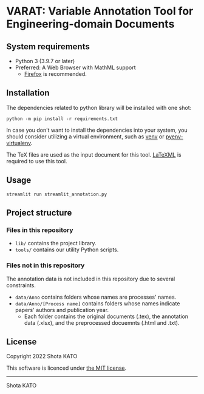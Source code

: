 # VARAT: Variable Annotation Tool for Engineering-domain Documents

## System requirements

* Python 3 (3.9.7 or later)
* Preferred: A Web Browser with MathML support
  * [Firefox](https://www.mozilla.org/firefox/) is recommended.

## Installation

The dependencies related to python library will be installed with one shot:

```shell
python -m pip install -r requirements.txt
```

In case you don't want to install the dependencies into your system, you should consider utilizing a virtual environment,
such as [venv](https://docs.python.org/3/library/venv.html) or [pyenv-virtualenv](https://github.com/pyenv/pyenv-virtualenv).

The TeX files are used as the input document for this tool.
[LaTeXML](https://dlmf.nist.gov/LaTeXML/) is required to use this tool.


## Usage
```shell
streamlit run streamlit_annotation.py
```


## Project structure

### Files in this repository

* `lib/` contains the project library.
* `tools/` contains our utility Python scripts.

### Files not in this repository

The annotation data is not included in this repository due to several constraints.

* `data/Anno` contains folders whose names are processes' names.
* `data/Anno/[Process name]` contains folders whose names indicate papers' authors and publication year.
  * Each folder contains the original documents (.tex), the annotation data (.xlsx), and the preprocessed docuemnts (.html and .txt).


## License

Copyright 2022 Shota KATO

This software is licenced under [the MIT license](./LICENSE).

---

Shota KATO